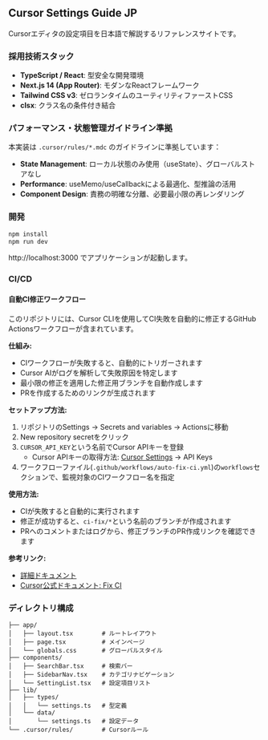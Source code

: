## Cursor Settings Guide JP

Cursorエディタの設定項目を日本語で解説するリファレンスサイトです。

### 採用技術スタック

- **TypeScript / React**: 型安全な開発環境
- **Next.js 14 (App Router)**: モダンなReactフレームワーク
- **Tailwind CSS v3**: ゼロランタイムのユーティリティファーストCSS
- **clsx**: クラス名の条件付き結合

### パフォーマンス・状態管理ガイドライン準拠

本実装は `.cursor/rules/*.mdc` のガイドラインに準拠しています：

- **State Management**: ローカル状態のみ使用（useState）、グローバルストアなし
- **Performance**: useMemo/useCallbackによる最適化、型推論の活用
- **Component Design**: 責務の明確な分離、必要最小限の再レンダリング

### 開発

```bash
npm install
npm run dev
```

http://localhost:3000 でアプリケーションが起動します。

### CI/CD

#### 自動CI修正ワークフロー

このリポジトリには、Cursor CLIを使用してCI失敗を自動的に修正するGitHub Actionsワークフローが含まれています。

**仕組み:**
- CIワークフローが失敗すると、自動的にトリガーされます
- Cursor AIがログを解析して失敗原因を特定します
- 最小限の修正を適用した修正用ブランチを自動作成します
- PRを作成するためのリンクが生成されます

**セットアップ方法:**

1. リポジトリのSettings → Secrets and variables → Actionsに移動
2. New repository secretをクリック
3. `CURSOR_API_KEY`という名前でCursor APIキーを登録
   - Cursor APIキーの取得方法: [Cursor Settings](https://www.cursor.com/settings) → API Keys
4. ワークフローファイル(`.github/workflows/auto-fix-ci.yml`)の`workflows`セクションで、監視対象のCIワークフロー名を指定

**使用方法:**
- CIが失敗すると自動的に実行されます
- 修正が成功すると、`ci-fix/*`という名前のブランチが作成されます
- PRへのコメントまたはログから、修正ブランチのPR作成リンクを確認できます

**参考リンク:**
- [詳細ドキュメント](./docs/AUTO_FIX_CI.md)
- [Cursor公式ドキュメント: Fix CI](https://cursor.com/docs/cli/cookbook/fix-ci)

### ディレクトリ構成

```
├── app/
│   ├── layout.tsx        # ルートレイアウト
│   ├── page.tsx          # メインページ
│   └── globals.css       # グローバルスタイル
├── components/
│   ├── SearchBar.tsx     # 検索バー
│   ├── SidebarNav.tsx    # カテゴリナビゲーション
│   └── SettingList.tsx   # 設定項目リスト
├── lib/
│   ├── types/
│   │   └── settings.ts   # 型定義
│   └── data/
│       └── settings.ts   # 設定データ
└── .cursor/rules/        # Cursorルール
```
